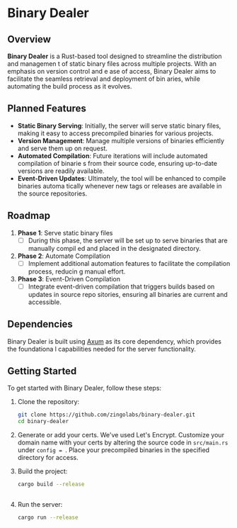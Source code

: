 # Binary Dealer

## Overview

**Binary Dealer** is a Rust-based tool designed to streamline the distribution and managemen
t of static binary files across multiple projects. With an emphasis on version control and e
ase of access, Binary Dealer aims to facilitate the seamless retrieval and deployment of bin
aries, while automating the build process as it evolves.

## Planned Features

- **Static Binary Serving**: Initially, the server will serve static binary files, making it
 easy to access precompiled binaries for various projects.
- **Version Management**: Manage multiple versions of binaries efficiently and serve them up
on request.
- **Automated Compilation**: Future iterations will include automated compilation of binarie
s from their source code, ensuring up-to-date versions are readily available.
- **Event-Driven Updates**: Ultimately, the tool will be enhanced to compile binaries automa
tically whenever new tags or releases are available in the source repositories.

## Roadmap

1. **Phase 1**: Serve static binary files
   - [ ] During this phase, the server will be set up to serve binaries that are manually compil
ed and placed in the designated directory.

2. **Phase 2**: Automate Compilation
   - [ ] Implement additional automation features to facilitate the compilation process, reducin
g manual effort.

3. **Phase 3**: Event-Driven Compilation
   - [ ] Integrate event-driven compilation that triggers builds based on updates in source repo
sitories, ensuring all binaries are current and accessible.

## Dependencies

Binary Dealer is built using [Axum](https://github.com/tokio-rs/axum) as its core dependency, which provides the foundationa
l capabilities needed for the server functionality.

## Getting Started

To get started with Binary Dealer, follow these steps:

1. Clone the repository:
   ```bash
   git clone https://github.com/zingolabs/binary-dealer.git
   cd binary-dealer
   ```
2. Generate or add your certs. We've used Let's Encrypt.
   Customize your domain name with your certs by altering the source code in `src/main.rs` under `config = `.
   Place your precompiled binaries in the specified directory for access.

3. Build the project:
   ```bash
   cargo build --release
 
4. Run the server:
   ```bash
   cargo run --release
   ```

